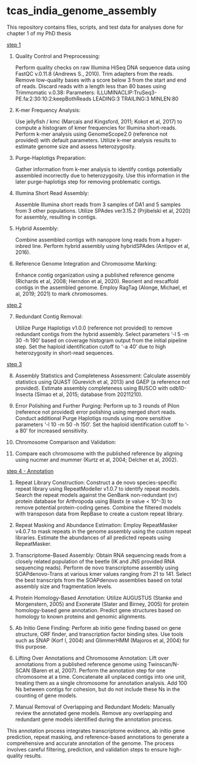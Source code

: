 # tcas_india_genome_assembly

This repository contains files, scripts, and test data for analyses done for chapter 1 of my PhD thesis

[step 1](https://github.com/shivanshss/tcas_india_genome_assembly/blob/main/step1/step1.README)

1. Quality Control and Preprocessing:

    Perform quality checks on raw Illumina HiSeq DNA sequence data using FastQC v.0.11.8 (Andrews S., 2010).
    Trim adapters from the reads.
    Remove low-quality bases with a score below 3 from the start and end of reads.
    Discard reads with a length less than 80 bases using Trimmomatic v.0.38:
        Parameters: ILLUMINACLIP:TruSeq3-PE.fa:2:30:10:2:keepBothReads LEADING:3 TRAILING:3 MINLEN:80

2. K-mer Frequency Analysis:

    Use jellyfish / kmc (Marcais and Kingsford, 2011; Kokot et al, 2017) to compute a histogram of kmer frequencies for Illumina short-reads.
    Perform k-mer analysis using GenomeScope2.0 (reference not provided) with default parameters.
    Utilize k-mer analysis results to estimate genome size and assess heterozygosity.

3. Purge-Haplotigs Preparation:

    Gather information from k-mer analysis to identify contigs potentially assembled incorrectly due to heterozygosity.
    Use this information in the later purge-haplotigs step for removing problematic contigs.

4. Illumina Short Read Assembly:

    Assemble Illumina short reads from 3 samples of DA1 and 5 samples from 3 other populations.
    Utilize SPAdes ver3.15.2 (Prjibelski et al, 2020) for assembly, resulting in contigs.

5. Hybrid Assembly:

    Combine assembled contigs with nanopore long reads from a hyper-inbred line.
    Perform hybrid assembly using hybridSPAdes (Antipov et al, 2016).

6. Reference Genome Integration and Chromosome Marking:

    Enhance contig organization using a published reference genome (Richards et al, 2008; Herndon et al, 2020).
    Reorient and rescaffold contigs in the assembled genome.
    Employ RagTag (Alonge, Michael, et al, 2019; 2021) to mark chromosomes.

    

[step 2](https://github.com/shivanshss/tcas_india_genome_assembly/blob/main/step2/step2.README)

7. Redundant Contig Removal:

    Utilize Purge Haplotigs v1.0.0 (reference not provided) to remove redundant contigs from the hybrid assembly.
    Select parameters ‘-l 5 -m 30 -h 190’ based on coverage histogram output from the initial pipeline step.
    Set the haploid identification cutoff to ‘-a 40’ due to high heterozygosity in short-read sequences.

    

[step 3](https://github.com/shivanshss/tcas_india_genome_assembly/blob/main/step3/step3.README)

8. Assembly Statistics and Completeness Assessment:
        Calculate assembly statistics using QUAST (Gurevich et al, 2013) and GAEP (a reference not provided).
        Estimate assembly completeness using BUSCO with odb10-Insecta (Simao et al, 2015; database from 20211210).

9. Error Polishing and Further Purging:
        Perform up to 3 rounds of Pilon (reference not provided) error polishing using merged short reads.
        Conduct additional Purge Haplotigs rounds using more sensitive parameters ‘-l 10 -m 50 -h 150’.
        Set the haploid identification cutoff to ‘-a 80’ for increased sensitivity.

10. Chromosome Comparison and Validation:

11. Compare each chromosome with the published reference by aligning using nucmer and mummer (Kurtz et al, 2004; Delcher et al, 2002).

    

[step 4 - Annotation](https://github.com/shivanshss/tcas_india_genome_assembly/blob/main/step4/step4.README)

    
1. Repeat Library Construction:        Construct a de novo species-specific repeat library using RepeatModeller v1.0.7 to identify repeat models.
        Search the repeat models against the GenBank non-redundant (nr) protein database for Arthropoda using Blastx (e value < 10^-3) to remove     potential protein-coding genes.
        Combine the filtered models with transposon data from RepBase to create a custom repeat library.

2. Repeat Masking and Abundance Estimation:
        Employ RepeatMasker v4.0.7 to mask repeats in the genome assembly using the custom repeat libraries.
        Estimate the abundances of all predicted repeats using RepeatMasker.

3. Transcriptome-Based Assembly:
        Obtain RNA sequencing reads from a closely related population of the beetle (IK and JNS provided RNA sequencing reads).
        Perform de novo transcriptome assembly using SOAPdenovo-Trans at various kmer values ranging from 21 to 141.
        Select the best transcripts from the SOAPdenovo assemblies based on total assembly size and fragmentation levels.

4. Protein Homology-Based Annotation:
        Utilize AUGUSTUS (Stanke and Morgenstern, 2005) and Exonerate (Slater and Birney, 2005) for protein homology-based gene annotation.
        Predict gene structures based on homology to known proteins and genomic alignments.

5. Ab Initio Gene Finding:
        Perform ab initio gene finding based on gene structure, ORF finder, and transcription factor binding sites.
        Use tools such as SNAP (Korf I, 2004) and GlimmerHMM (Majoros et al, 2004) for this purpose.

6. Lifting Over Annotations and Chromosome Annotation:
        Lift over annotations from a published reference genome using Twinscan/N-SCAN (Baren et al, 2007).
        Perform the annotation step for one chromosome at a time.
        Concatenate all unplaced contigs into one unit, treating them as a single chromosome for annotation analysis.
        Add 100 Ns between contigs for cohesion, but do not include these Ns in the counting of gene models.

7. Manual Removal of Overlapping and Redundant Models:
        Manually review the annotated gene models.
        Remove any overlapping and redundant gene models identified during the annotation process.

This annotation process integrates transcriptome evidence, ab initio gene prediction, repeat masking, and reference-based annotations to generate a comprehensive and accurate annotation of the genome. The process involves careful filtering, prediction, and validation steps to ensure high-quality results.
